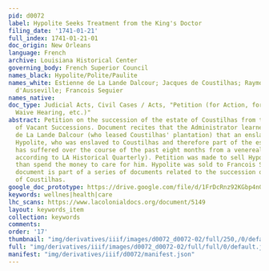 ```yaml
---
pid: d0072
label: Hypolite Seeks Treatment from the King's Doctor
filing_date: '1741-01-21'
full_index: 1741-01-21-01
doc_origin: New Orleans
language: French
archive: Louisiana Historical Center
governing_body: French Superior Council
names_black: Hypolite/Polite/Paulite
names_white: Estienne de La Lande Dalcour; Jacques de Coustilhas; Raymond Amyault
  d'Ausseville; Francois Seguier
names_native:
doc_type: Judicial Acts, Civil Cases / Acts, "Petition (for Action, for Hearing, to
  Waive Hearing, etc.)"
abstract: Petition on the succession of the estate of Coustilhas from the Administrator
  of Vacant Successions. Document recites that the Administrator learned from Estienne
  de La Lande Dalcour (who leased Coustilhas' plantation) that an enslaved man named
  Hypolite, who was enslaved to Coustilhas and therefore part of the estate in question,
  has suffered over the course of the past eight months from a venereal disease (syphilis?
  according to LA Historical Quarterly). Petition was made to sell Hypolite rather
  than spend the money to care for him. Hypolite was sold to Francois Seguier. This
  document is part of a series of documents related to the succession of the estate
  of Coustilhas.
google_doc_prototype: https://drive.google.com/file/d/1FrDcRnz92KGbp4nG3NBpdSbOEW7vQ88m/view?usp=drive_link
keywords: wellnes|health|care
lhc_scans: https://www.lacolonialdocs.org/document/5149
layout: keywords_item
collection: keywords
comments:
order: '17'
thumbnail: "img/derivatives/iiif/images/d0072_d0072-02/full/250,/0/default.jpg"
full: "img/derivatives/iiif/images/d0072_d0072-02/full/full/0/default.jpg"
manifest: "img/derivatives/iiif/d0072/manifest.json"
---
```

